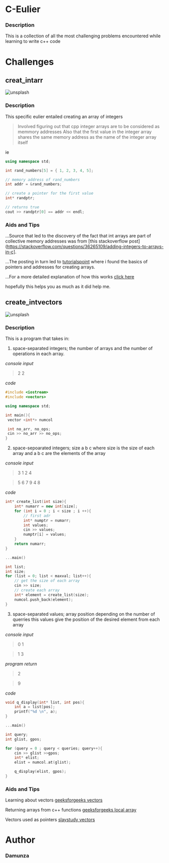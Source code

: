# C-Eulier

### Description

This is a collection of all the most challenging problems encountered while learning to write c++ code

# Challenges

## creat_intarr

![unsplash ](https://unsplash.com/photos/qXn5L9BqRbE)

### Description
This specific eulier entailed creating an array of integers
> Involved figuring out that cpp integer arrays are to be considered as memmory addresses
> Also that the first value in the integer array shares the same memory address as the name of the integer array itself

ie

```cpp
using namespace std;

int rand_numbers[5] = { 1, 2, 3, 4, 5];

// memory address of rand_numbers
int addr = &rand_numbers;

// create a pointer for the first value
int* randptr;

// returns true
cout >> randptr[0] == addr << endl;
```

### Aids and Tips

...Source that led to the discovery of the fact that int arrays are part of collective memory addresses was from [this stackoverflow post](https://stackoverflow.com/questions/36265109/adding-integers-to-arrays-in-c].

...The posting in turn led to [tutorialspoint](https://www.tutorialspoint.com/cprogramming/c_pointer_arithmetic.htm) where i found the basics of pointers and addresses for creating arrays.

...For a more detailed explanation of how this works [click here](https://www.geeksforgeeks.org/pointers-c-examples/)

hopefully this helps you as much as it did help me.

## create_intvectors

![unsplash](https://unsplash.com/photos/11YQuWPQ9Bw)

### Description

This is a program that takes in:

1. space-separated integers; the number of arrays and the number of operations in each array.

*console input*

> 2 2

*code*

```cpp
#include <iostream>
#include <vectors>

using namespace std;

int main(){
 vector <int*> numcol

 int no_arr, no_ops;
 cin >> no_arr >> no_ops;
}
```

2. space-sepoarated integers; size a b c where size is the size of each array and a b c are the elements of the array

*console input*
> 3 1 2 4

> 5 6 7 9 4 8

*code*
```cpp
int* create_list(int size){
    int* numarr = new int[size];
    for (int i = 0 ; i < size ; i ++){
        // first adr
        int* numptr = numarr;
        int values;
        cin >> values;
        numptr[i] = values;
    }
    return numarr;
}

...main()

int list;
int size;
for (list = 0; list < maxval; list++){
    // get the size of each array
    cin >> size;
    // create each array
    int* element = create_list(size);
    numcol.push_back(element);
}
```

3. space-separated values; array position depending on the number of querries this values give the position of the desired element from each array

*console input*
> 0 1

> 1 3

*program return*
> 2

> 9

*code*
```cpp
void q_display(int* list, int pos){
    int a = list[pos];
    printf("%d \n", a);
}

...main()

int query;
int glist, gpos;

for (query = 0 ; query < queries; query++){
    cin >> glist >>gpos;
    int* elist;
    elist = numcol.at(glist);

    q_display(elist, gpos);
}
```

### Aids and Tips

Learning about vectors [geeksforgeeks vectors](https://www.geeksforgeeks.org/vector-in-cpp-stl/)

Returning arrays from c++ functions [geeksforgeeks local array](https://www.geeksforgeeks.org/return-local-array-c-function/)

Vectors used as pointers [slaystudy vectors](https://slaystudy.com/c-vector-of-pointers-to-objects/)

# Author
### Damunza
